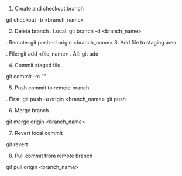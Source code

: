 1. Create and checkout branch

git checkout -b <branch_name>

2. Delete branch
   . Local: git branch -d <branch_name>

. Remote: git push -d origin <branch_name> 3. Add file to staging area

. File: git add <file_name>
. All: git add

4. Commit staged file

git commit -m "<message>"

5. Push commit to remote branch

. First: git push -u origin <branch_name>
git push

6. Merge branch

git merge origin <branch_name>

7. Revert local commit

git revert <commit id>

8. Pull commit from remote branch

git pull origin <branch_name>
